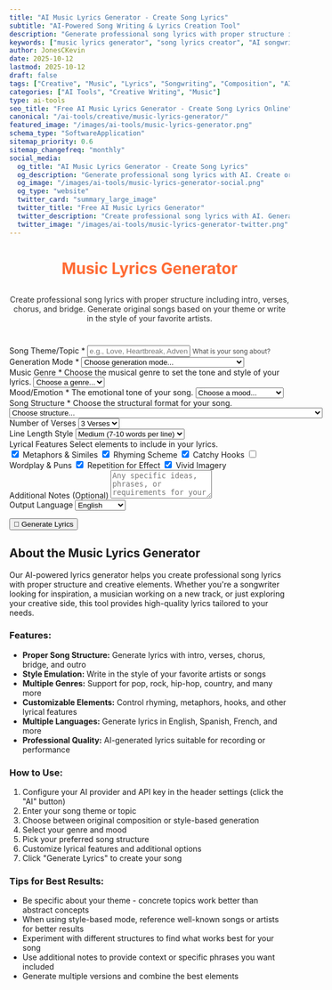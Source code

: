 ```yaml
---
title: "AI Music Lyrics Generator - Create Song Lyrics"
subtitle: "AI-Powered Song Writing & Lyrics Creation Tool"
description: "Generate professional song lyrics with proper structure including intro, verses, chorus, and bridge. Create original songs or write in the style of your favorite artists with AI."
keywords: ["music lyrics generator", "song lyrics creator", "AI songwriting", "lyrics writer", "song generator", "music composition", "creative writing", "AI music tool", "lyric creator"]
author: JonesCKevin
date: 2025-10-12
lastmod: 2025-10-12
draft: false
tags: ["Creative", "Music", "Lyrics", "Songwriting", "Composition", "AI", "Tools"]
categories: ["AI Tools", "Creative Writing", "Music"]
type: ai-tools
seo_title: "Free AI Music Lyrics Generator - Create Song Lyrics Online"
canonical: "/ai-tools/creative/music-lyrics-generator/"
featured_image: "/images/ai-tools/music-lyrics-generator.png"
schema_type: "SoftwareApplication"
sitemap_priority: 0.6
sitemap_changefreq: "monthly"
social_media:
  og_title: "AI Music Lyrics Generator - Create Song Lyrics"
  og_description: "Generate professional song lyrics with AI. Create original songs with proper structure or write in the style of your favorite artists."
  og_image: "/images/ai-tools/music-lyrics-generator-social.png"
  og_type: "website"
  twitter_card: "summary_large_image"
  twitter_title: "Free AI Music Lyrics Generator"
  twitter_description: "Create professional song lyrics with AI. Generate original songs or write in the style of existing artists."
  twitter_image: "/images/ai-tools/music-lyrics-generator-twitter.png"
---
```


<link rel="stylesheet" href="music-lyrics-generator.css">

<h1 style="text-align: center; margin-bottom: 30px; color: #ff6b35;">Music Lyrics Generator</h1>
<p style="text-align: center; margin-bottom: 40px; opacity: 0.9;">
Create professional song lyrics with proper structure including intro, verses, chorus, and bridge. Generate original songs based on your theme or write in the style of your favorite artists.
</p>

<form id="lyricsForm">
  <div class="form-group">
    <label for="songTheme">Song Theme/Topic *</label>
    <input type="text" id="songTheme" placeholder="e.g., Love, Heartbreak, Adventure, Social Issues..." required>
    <small style="opacity: 0.8;">What is your song about?</small>
  </div>

  <div class="form-group">
    <label for="generationMode">Generation Mode *</label>
    <select id="generationMode" required onchange="toggleStyleOptions()">
      <option value="">Choose generation mode...</option>
      <option value="original">Original Song - Create unique lyrics</option>
      <option value="style">Style-Based - Write like an existing song/artist</option>
    </select>
  </div>

  <div id="styleOptions" style="display: none;">
    <div class="form-group">
      <label for="artistOrSong">Artist or Song Reference</label>
      <input type="text" id="artistOrSong" placeholder="e.g., Taylor Swift, Bohemian Rhapsody, The Beatles...">
      <small style="opacity: 0.8;">Name an artist or specific song to emulate the style</small>
    </div>
  </div>
  <div class="form-row">
    <div class="form-group">
      <label for="genre" class="tooltip">Music Genre *
        <span class="tooltiptext">Choose the musical genre to set the tone and style of your lyrics.</span>
      </label>
      <select id="genre" required>
        <option value="">Choose a genre...</option>
        <option value="pop">🎤 Pop</option>
        <option value="rock">🎸 Rock</option>
        <option value="hip-hop">🎧 Hip-Hop/Rap</option>
        <option value="country">🤠 Country</option>
        <option value="r-and-b">💿 R&B/Soul</option>
        <option value="jazz">🎺 Jazz</option>
        <option value="blues">🎵 Blues</option>
        <option value="electronic">🎹 Electronic/EDM</option>
        <option value="folk">🪕 Folk</option>
        <option value="indie">🎼 Indie</option>
        <option value="metal">🤘 Metal</option>
        <option value="punk">⚡ Punk</option>
        <option value="reggae">🌴 Reggae</option>
        <option value="gospel">🙏 Gospel</option>
        <option value="classical">🎻 Classical</option>
      </select>
    </div>
    <div class="form-group">
      <label for="mood" class="tooltip">Mood/Emotion *
        <span class="tooltiptext">The emotional tone of your song.</span>
      </label>
      <select id="mood" required>
        <option value="">Choose a mood...</option>
        <option value="happy">😊 Happy/Uplifting</option>
        <option value="sad">😢 Sad/Melancholy</option>
        <option value="romantic">💕 Romantic/Loving</option>
        <option value="angry">😠 Angry/Aggressive</option>
        <option value="nostalgic">🌅 Nostalgic</option>
        <option value="hopeful">🌟 Hopeful/Inspirational</option>
        <option value="mysterious">🌙 Mysterious/Dark</option>
        <option value="energetic">⚡ Energetic/Excited</option>
        <option value="peaceful">☮️ Peaceful/Calm</option>
        <option value="rebellious">✊ Rebellious</option>
      </select>
    </div>
  </div>
  <div class="form-group">
    <label for="songStructure" class="tooltip">Song Structure *
      <span class="tooltiptext">Choose the structural format for your song.</span>
    </label>
    <select id="songStructure" required>
      <option value="">Choose structure...</option>
      <option value="standard">Standard (Intro-Verse-Chorus-Verse-Chorus-Bridge-Chorus)</option>
      <option value="simple">Simple (Verse-Chorus-Verse-Chorus-Bridge-Chorus)</option>
      <option value="extended">Extended (Intro-Verse-Pre-Chorus-Chorus-Verse-Pre-Chorus-Chorus-Bridge-Chorus-Outro)</option>
      <option value="minimal">Minimal (Verse-Chorus-Verse-Chorus)</option>
      <option value="custom">Custom - Let AI decide</option>
    </select>
  </div>

  <div class="form-row">
    <div class="form-group">
      <label for="verseCount">Number of Verses</label>
      <select id="verseCount">
        <option value="2">2 Verses</option>
        <option value="3" selected>3 Verses</option>
        <option value="4">4 Verses</option>
      </select>
    </div>
    <div class="form-group">
      <label for="lineLength">Line Length Style</label>
      <select id="lineLength">
        <option value="short">Short (4-6 words per line)</option>
        <option value="medium" selected>Medium (7-10 words per line)</option>
        <option value="long">Long (11-15 words per line)</option>
      </select>
    </div>
  </div>
  <div class="form-group">
    <label class="tooltip">Lyrical Features
      <span class="tooltiptext">Select elements to include in your lyrics.</span>
    </label>
    <div class="checkbox-group">
      <label class="checkbox-inline">
        <input type="checkbox" id="includeMetaphors" checked>
        Metaphors & Similes
      </label>
      <label class="checkbox-inline">
        <input type="checkbox" id="includeRhyming" checked>
        Rhyming Scheme
      </label>
      <label class="checkbox-inline">
        <input type="checkbox" id="includeHooks" checked>
        Catchy Hooks
      </label>
      <label class="checkbox-inline">
        <input type="checkbox" id="includeWordplay">
        Wordplay & Puns
      </label>
      <label class="checkbox-inline">
        <input type="checkbox" id="includeRepetition" checked>
        Repetition for Effect
      </label>
      <label class="checkbox-inline">
        <input type="checkbox" id="includeImagery" checked>
        Vivid Imagery
      </label>
    </div>
  </div>
  <div class="form-group">
    <label for="additionalNotes">Additional Notes (Optional)</label>
    <textarea id="additionalNotes" rows="3" placeholder="Any specific ideas, phrases, or requirements for your song..."></textarea>
  </div>
  <div class="form-group">
    <label for="language">Output Language</label>
    <select id="language">
      <option value="en">English</option>
      <option value="es">Spanish</option>
      <option value="fr">French</option>
      <option value="de">German</option>
      <option value="it">Italian</option>
      <option value="pt">Portuguese</option>
      <option value="ja">Japanese</option>
      <option value="ko">Korean</option>
    </select>
  </div>

  <button type="submit" class="generate-btn">🎵 Generate Lyrics</button>
</form>

<div id="errorDiv" class="error-message" style="display: none;"></div>

<div id="resultDiv" class="result-section" style="display: none;">
  <h2>Your Song Lyrics</h2>
  <div id="resultContent"></div>
  <div class="action-buttons">
    <button onclick="copyToClipboard()" class="action-btn copy-btn">📋 Copy Lyrics</button>
    <button onclick="downloadLyrics()" class="action-btn download-btn">💾 Download</button>
    <button onclick="generateNewLyrics()" class="action-btn regenerate-btn">🔄 Generate New</button>
  </div>
</div>

<div class="info-section">
  <h2>About the Music Lyrics Generator</h2>
  <p>
    Our AI-powered lyrics generator helps you create professional song lyrics with proper structure and creative elements. Whether you're a songwriter looking for inspiration, a musician working on a new track, or just exploring your creative side, this tool provides high-quality lyrics tailored to your needs.
  </p>
  <h3>Features:</h3>
  <ul>
    <li><strong>Proper Song Structure:</strong> Generate lyrics with intro, verses, chorus, bridge, and outro</li>
    <li><strong>Style Emulation:</strong> Write in the style of your favorite artists or songs</li>
    <li><strong>Multiple Genres:</strong> Support for pop, rock, hip-hop, country, and many more</li>
    <li><strong>Customizable Elements:</strong> Control rhyming, metaphors, hooks, and other lyrical features</li>
    <li><strong>Multiple Languages:</strong> Generate lyrics in English, Spanish, French, and more</li>
    <li><strong>Professional Quality:</strong> AI-generated lyrics suitable for recording or performance</li>
  </ul>
  <h3>How to Use:</h3>
  <ol>
    <li>Configure your AI provider and API key in the header settings (click the "AI" button)</li>
    <li>Enter your song theme or topic</li>
    <li>Choose between original composition or style-based generation</li>
    <li>Select your genre and mood</li>
    <li>Pick your preferred song structure</li>
    <li>Customize lyrical features and additional options</li>
    <li>Click "Generate Lyrics" to create your song</li>
  </ol>
  <h3>Tips for Best Results:</h3>
  <ul>
    <li>Be specific about your theme - concrete topics work better than abstract concepts</li>
    <li>When using style-based mode, reference well-known songs or artists for better results</li>
    <li>Experiment with different structures to find what works best for your song</li>
    <li>Use additional notes to provide context or specific phrases you want included</li>
    <li>Generate multiple versions and combine the best elements</li>
  </ul>
</div>
<script src="/shared/components/utils.js"></script>
<script src="music-lyrics-generator.js"></script>

